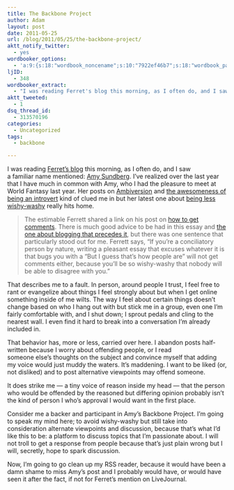 ```yaml
---
title: The Backbone Project
author: Adam
layout: post
date: 2011-05-25
url: /blog/2011/05/25/the-backbone-project/
aktt_notify_twitter:
  - yes
wordbooker_options:
  - 'a:9:{s:18:"wordbook_noncename";s:10:"7922ef46b7";s:18:"wordbook_page_post";s:12:"361165930717";s:18:"wordbook_orandpage";s:1:"2";s:23:"wordbook_default_author";s:1:"1";s:23:"wordbook_extract_length";s:3:"256";s:19:"wordbook_actionlink";s:3:"300";s:26:"wordbooker_publish_default";s:2:"on";s:18:"wordbook_attribute";s:30:"Wrote a new post on their blog";s:29:"wordbooker_status_update_text";s:35:": New blog post :  %title% - %link%";}'
ljID:
  - 348
wordbooker_extract:
  - "I was reading Ferret's blog this morning, as I often do, and I saw a familiar name mentioned: Amy Sundberg. I've realized over the last year that I have much in common with Amy, who I had the pleasure to meet at World Fantasy last year. Her posts on Am ..."
aktt_tweeted:
  - 1
dsq_thread_id:
  - 313570196
categories:
  - Uncategorized
tags:
  - backbone

---
```

I was reading [Ferret&#8217;s blog][1] this morning, as I often do, and I saw a familiar name mentioned: [Amy Sundberg][2]. I&#8217;ve realized over the last year that I have much in common with Amy, who I had the pleasure to meet at World Fantasy last year. Her posts on [Ambiversion][3] and [the awesomeness of being an introvert][4] kind of clued me in but her latest one about [being less wishy-washy][5] really hits home.

> The estimable Ferrett shared a link on his post on [how to get comments][6]. There is much good advice to be had in this essay and [the one about blogging that precedes it][7], but there was one sentence that particularly stood out for me. Ferrett says, “If you’re a conciliatory person by nature, writing a pleasant essay that excuses whatever it is that bugs you with a “But I guess that’s how people are” will not get comments either, because you’ll be so wishy-washy that nobody will be able to disagree with you.”

That describes me to a fault. In person, around people I trust, I feel free to rant or evangelize about things I feel strongly about but when I get online something inside of me wilts. The way I feel about certain things doesn&#8217;t change based on who I hang out with but stick me in a group, even one I&#8217;m fairly comfortable with, and I shut down; I sprout pedals and cling to the nearest wall. I even find it hard to break into a conversation I&#8217;m already included in.

That behavior has, more or less, carried over here. I abandon posts half-written because I worry about offending people, or I read someone else&#8217;s thoughts on the subject and convince myself that adding my voice would just muddy the waters. It&#8217;s maddening. I want to be liked (or, not disliked) and to post alternative viewpoints may offend someone.

It does strike me &#8212; a tiny voice of reason inside my head &#8212; that the person who would be offended by the reasoned but differing opinion probably isn&#8217;t the kind of person I who&#8217;s approval I would want in the first place.

Consider me a backer and participant in Amy&#8217;s Backbone Project. I&#8217;m going to speak my mind here; to avoid wishy-washy but still take into consideration alternate viewpoints and discussion, because that&#8217;s what I&#8217;d like this to be: a platform to discuss topics that I&#8217;m passionate about. I will not troll to get a response from people because that&#8217;s just plain wrong but I will, secretly, hope to spark discussion.

Now, I&#8217;m going to go clean up my RSS reader, because it would have been a damn shame to miss Amy&#8217;s post and I probably would have, or would have seen it after the fact, if not for Ferret&#8217;s mention on LiveJournal.

 [1]: http://theferrett.livejournal.com/1621042.html
 [2]: http://practicalfreespirit.com/author/amylysun/ "Posts by Amy Sundberg"
 [3]: http://practicalfreespirit.com/2010/07/06/introvert-vs-extrovert-a-false-dichotomy/
 [4]: http://practicalfreespirit.com/2011/05/10/being-an-introvert-is-awesome/
 [5]: http://practicalfreespirit.com/2011/05/24/the-backbone-project-help-me-become-less-wishy-washy/
 [6]: http://theferrett.livejournal.com/251510.html "How to Get More Comments"
 [7]: http://theferrett.livejournal.com/250983.html "How to become Popular and Win Blogging Friends"